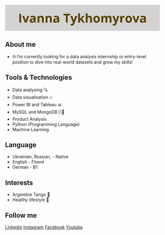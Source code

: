 ![banner](https://github.com/DAIvdetango/DAIvdetango/blob/main/Tittle_github.png)

## About me

- 🤓 I’m currently looking for a data analysis internship or entry-level position to dive into real-world datasets and grow my skills!

## Tools & Technologies  
- Data analysing 🔍
- Data visualisation 📈
- Power BI and Tableau 📊
- MySQL and MongoDB 🗄️🧩
- Product Analysis
- Python (Programming Language)
- Machine Learning

## Language
- Ukrainian, Russian, - Native
- English - Fluent
- German - B1 
  
## Interests
- Argentine Tango 💃
- Healthy lifestyle 🥗

## Follow me

[Linkedin](https://www.linkedin.com/in/ivanna-tykhomyrova-94012084)
[Instagram](https://www.instagram.com/ivdetango)
[Facebook](https://www.facebook.com/ivannadetango)
[Youtube](https://www.youtube.com/@IvDeTango)
